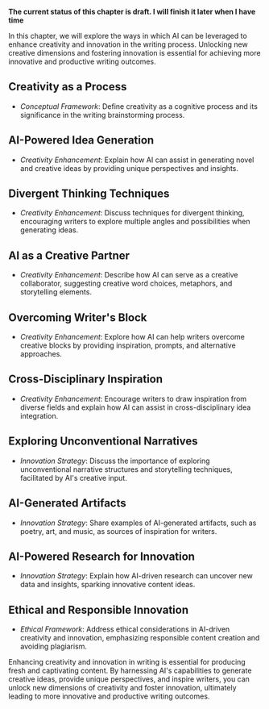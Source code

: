 **The current status of this chapter is draft. I will finish it later when I have time**

In this chapter, we will explore the ways in which AI can be leveraged to enhance creativity and innovation in the writing process. Unlocking new creative dimensions and fostering innovation is essential for achieving more innovative and productive writing outcomes.

Creativity as a Process
-----------------------

* *Conceptual Framework*: Define creativity as a cognitive process and its significance in the writing brainstorming process.

AI-Powered Idea Generation
--------------------------

* *Creativity Enhancement*: Explain how AI can assist in generating novel and creative ideas by providing unique perspectives and insights.

Divergent Thinking Techniques
-----------------------------

* *Creativity Enhancement*: Discuss techniques for divergent thinking, encouraging writers to explore multiple angles and possibilities when generating ideas.

AI as a Creative Partner
------------------------

* *Creativity Enhancement*: Describe how AI can serve as a creative collaborator, suggesting creative word choices, metaphors, and storytelling elements.

Overcoming Writer's Block
-------------------------

* *Creativity Enhancement*: Explore how AI can help writers overcome creative blocks by providing inspiration, prompts, and alternative approaches.

Cross-Disciplinary Inspiration
------------------------------

* *Creativity Enhancement*: Encourage writers to draw inspiration from diverse fields and explain how AI can assist in cross-disciplinary idea integration.

Exploring Unconventional Narratives
-----------------------------------

* *Innovation Strategy*: Discuss the importance of exploring unconventional narrative structures and storytelling techniques, facilitated by AI's creative input.

AI-Generated Artifacts
----------------------

* *Innovation Strategy*: Share examples of AI-generated artifacts, such as poetry, art, and music, as sources of inspiration for writers.

AI-Powered Research for Innovation
----------------------------------

* *Innovation Strategy*: Explain how AI-driven research can uncover new data and insights, sparking innovative content ideas.

Ethical and Responsible Innovation
----------------------------------

* *Ethical Framework*: Address ethical considerations in AI-driven creativity and innovation, emphasizing responsible content creation and avoiding plagiarism.

Enhancing creativity and innovation in writing is essential for producing fresh and captivating content. By harnessing AI's capabilities to generate creative ideas, provide unique perspectives, and inspire writers, you can unlock new dimensions of creativity and foster innovation, ultimately leading to more innovative and productive writing outcomes.
